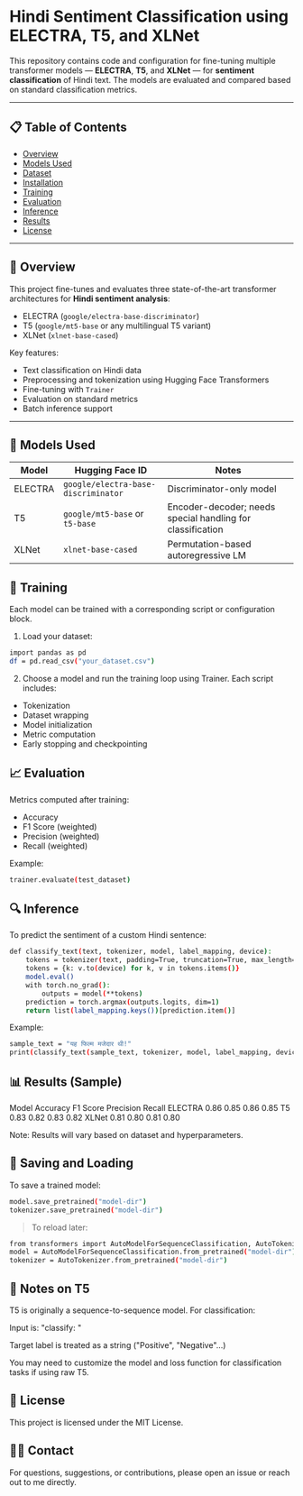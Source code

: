 # Hindi Sentiment Classification using ELECTRA, T5, and XLNet

This repository contains code and configuration for fine-tuning multiple transformer models — **ELECTRA**, **T5**, and **XLNet** — for **sentiment classification** of Hindi text. The models are evaluated and compared based on standard classification metrics.

---

## 📋 Table of Contents

- [Overview](#overview)
- [Models Used](#models-used)
- [Dataset](#dataset)
- [Installation](#installation)
- [Training](#training)
- [Evaluation](#evaluation)
- [Inference](#inference)
- [Results](#results)
- [License](#license)

---

## 🧠 Overview

This project fine-tunes and evaluates three state-of-the-art transformer architectures for **Hindi sentiment analysis**:

- ELECTRA (`google/electra-base-discriminator`)
- T5 (`google/mt5-base` or any multilingual T5 variant)
- XLNet (`xlnet-base-cased`)

Key features:
- Text classification on Hindi data
- Preprocessing and tokenization using Hugging Face Transformers
- Fine-tuning with `Trainer`
- Evaluation on standard metrics
- Batch inference support

---

## 🧪 Models Used

| Model      | Hugging Face ID                      | Notes                               |
|------------|---------------------------------------|-------------------------------------|
| ELECTRA    | `google/electra-base-discriminator`   | Discriminator-only model            |
| T5         | `google/mt5-base` or `t5-base`        | Encoder-decoder; needs special handling for classification |
| XLNet      | `xlnet-base-cased`                    | Permutation-based autoregressive LM |


## 🚀 Training
Each model can be trained with a corresponding script or configuration block.

1. Load your dataset:
```bash
import pandas as pd
df = pd.read_csv("your_dataset.csv")
```

2. Choose a model and run the training loop using Trainer. Each script includes:

- Tokenization
- Dataset wrapping
- Model initialization
- Metric computation
- Early stopping and checkpointing

## 📈 Evaluation
Metrics computed after training:
- Accuracy
- F1 Score (weighted)
- Precision (weighted)
- Recall (weighted)

Example:
```bash
trainer.evaluate(test_dataset)
```

## 🔍 Inference
To predict the sentiment of a custom Hindi sentence:
```bash
def classify_text(text, tokenizer, model, label_mapping, device):
    tokens = tokenizer(text, padding=True, truncation=True, max_length=128, return_tensors="pt")
    tokens = {k: v.to(device) for k, v in tokens.items()}
    model.eval()
    with torch.no_grad():
        outputs = model(**tokens)
    prediction = torch.argmax(outputs.logits, dim=1)
    return list(label_mapping.keys())[prediction.item()]
```

Example:
```bash
sample_text = "यह फिल्म मजेदार थी!"
print(classify_text(sample_text, tokenizer, model, label_mapping, device))
```


## 📊 Results (Sample)

Model	Accuracy	F1 Score	Precision	Recall
ELECTRA	0.86	0.85	0.86	0.85
T5	0.83	0.82	0.83	0.82
XLNet	0.81	0.80	0.81	0.80

Note: Results will vary based on dataset and hyperparameters.

## 💾 Saving and Loading
To save a trained model:
```bash
model.save_pretrained("model-dir")
tokenizer.save_pretrained("model-dir")
```

> To reload later:
```bash
from transformers import AutoModelForSequenceClassification, AutoTokenizer
model = AutoModelForSequenceClassification.from_pretrained("model-dir")
tokenizer = AutoTokenizer.from_pretrained("model-dir")
```

## 🧪 Notes on T5
T5 is originally a sequence-to-sequence model. For classification:

Input is: "classify: <text>"

Target label is treated as a string ("Positive", "Negative"...)

You may need to customize the model and loss function for classification tasks if using raw T5.

## 📄 License
This project is licensed under the MIT License.

## 🙋‍♀️ Contact
For questions, suggestions, or contributions, please open an issue or reach out to me directly.
